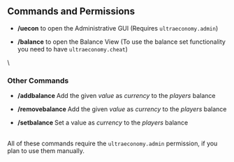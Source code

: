 ## Commands and Permissions

* **/uecon** to open the Administrative GUI
(Requires ``ultraeconomy.admin``)

* **/balance** to open the Balance View
(To use the balance set functionality you need to have ``ultraeconomy.cheat``)

\
### Other Commands

* **/addbalance <Player> <Currency> <Value>**
  Add the given *value* as *currency* to the *players* balance
  
* **/removebalance <Player> <Currency> <Value>**
  Add the given *value* as *currency* to the *players* balance
  
* **/setbalance <Player> <Currency> <Value>**
  Set a value as *currency* to the *players* balance

\
All of these commands require the ``ultraeconomy.admin`` permission, if you plan to use them manually.
